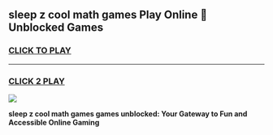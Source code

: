
## sleep z cool math games Play Online 👋 Unblocked Games
<h3>
<a href="https://news.freeplayer.one?title=sleep_z_cool_math_games&ref=17CMG">CLICK TO PLAY</a></h3>
<hr>

<h3>
<a href="https://news.freeplayer.one?title=sleep_z_cool_math_games&ref=17CMG">CLICK 2 PLAY</a>
  
</h3>

<a href="https://news.freeplayer.one?title=sleep_z_cool_math_games&ref=17CMG/"><img src="https://clearcache.store/games.png"></a>


**sleep z cool math games games unblocked: Your Gateway to Fun and Accessible Online Gaming**
